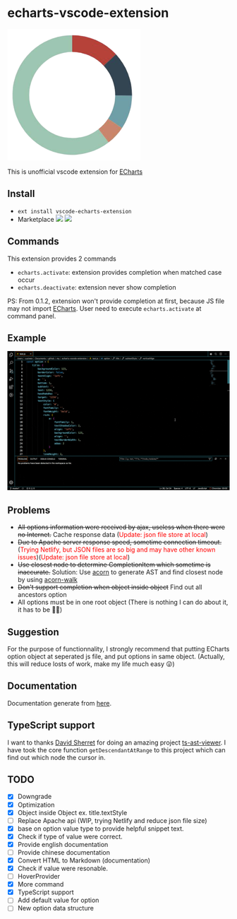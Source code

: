 # echarts-vscode-extension

![logo](./images/logo.png)

This is unofficial vscode extension for [ECharts](https://github.com/apache/incubator-echarts)

## Install
* `ext install vscode-echarts-extension`
* Marketplace [![](https://vsmarketplacebadge.apphb.com/version/susiwen8.vscode-echarts-extension.svg)](https://marketplace.visualstudio.com/items?itemName=susiwen8.vscode-echarts-extension) [![](https://vsmarketplacebadge.apphb.com/installs/susiwen8.vscode-echarts-extension.svg)](https://marketplace.visualstudio.com/items?itemName=susiwen8.vscode-echarts-extension)

## Commands

This extension provides 2 commands

* `echarts.activate`: extension provides completion when matched case occur
* `echarts.deactivate`: extension never show completion

PS: From 0.1.2, extension won't provide completion at first, because JS file may not import [ECharts](https://github.com/apache/incubator-echarts). User need to execute `echarts.activate` at command panel.

## Example
![example](./gif/example.gif)

## Problems
* ~~All options information were received by ajax, useless when there were no Internet.~~ Cache response data (<font color="red">Update: json file store at local</font>)
* ~~Due to Apache server response speed, sometime connection timeout.~~(<font color="red">Trying Netlify, but JSON files are so big and may have other known issues</font>)(<font color="red">Update: json file store at local</font>)
* ~~Use closest node to determine CompletionItem which sometime is inaccurate.~~ Solution: Use [acorn](https://github.com/acornjs/acorn) to generate AST and find closest node by using [acorn-walk](https://github.com/acornjs/acorn/tree/master/acorn-walk)
* ~~Don't support completion when object inside object~~ Find out all ancestors option
* All options must be in one root object (There is nothing I can do about it, it has to be :man_shrugging:)

## Suggestion
For the purpose of functionnality, I strongly recommend that putting ECharts option object at seperated js file, and put options in same object.
(Actually, this will reduce losts of work, make my life much easy :stuck_out_tongue_winking_eye:)

## Documentation
Documentation generate from [here](https://github.com/susiwen8/incubator-echarts-doc/tree/api).

## TypeScript support
I want to thanks [David Sherret](https://github.com/dsherret) for doing an amazing project [ts-ast-viewer](https://github.com/dsherret/ts-ast-viewer). I have took the core function `getDescendantAtRange` to this project which can find out which node the cursor in.

## TODO
- [x] Downgrade
- [x] Optimization
- [x] Object inside Object ex. title.textStyle
- [ ] Replace Apache api (WIP, trying Netlify and reduce json file size)
- [x] base on option value type to provide helpful snippet text.
- [x] Check if type of value were correct.
- [x] Provide english documentation
- [ ] Provide chinese documentation
- [x] Convert HTML to Markdown (documentation)
- [x] Check if value were resonable.
- [ ] HoverProvider
- [x] More command
- [x] TypeScript support
- [ ] Add default value for option
- [ ] New option data structure